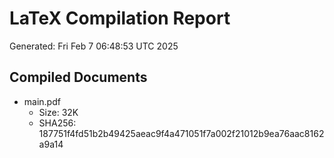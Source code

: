 # LaTeX Compilation Report
Generated: Fri Feb  7 06:48:53 UTC 2025
## Compiled Documents
- main.pdf
  - Size: 32K
  - SHA256: 187751f4fd51b2b49425aeac9f4a471051f7a002f21012b9ea76aac8162a9a14

